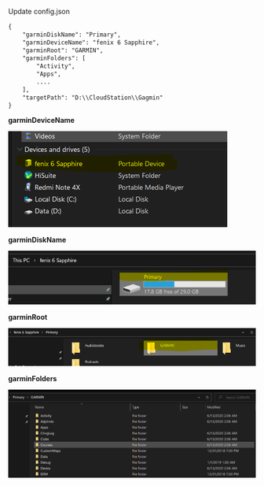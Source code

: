 Update config.json
```
{
	"garminDiskName": "Primary",
	"garminDeviceName": "fenix 6 Sapphire",
	"garminRoot": "GARMIN",
	"garminFolders": [
		"Activity",
		"Apps",
		....
	],
	"targetPath": "D:\\CloudStation\\Gagmin"
}
```


**garminDeviceName**

![garminDeviceName](images/garminDeviceName.png?raw=true "garminDeviceName")

**garminDiskName**

![garminDiskName](images/garminDiskName.png?raw=true "garminDiskName")

**garminRoot**

![garminRoot](images/garminRoot.png?raw=true "garminRoot")

**garminFolders**

![garminFolders](images/garminFolders.png?raw=true "garminFolders")
